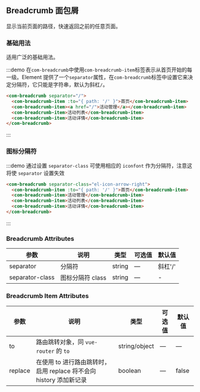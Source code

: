 ## Breadcrumb 面包屑
显示当前页面的路径，快速返回之前的任意页面。

### 基础用法

适用广泛的基础用法。

:::demo 在`com-breadcrumb`中使用`com-breadcrumb-item`标签表示从首页开始的每一级。Element 提供了一个`separator`属性，在`com-breadcrumb`标签中设置它来决定分隔符，它只能是字符串，默认为斜杠`/`。

```html
<com-breadcrumb separator="/">
  <com-breadcrumb-item :to="{ path: '/' }">首页</com-breadcrumb-item>
  <com-breadcrumb-item><a href="/">活动管理</a></com-breadcrumb-item>
  <com-breadcrumb-item>活动列表</com-breadcrumb-item>
  <com-breadcrumb-item>活动详情</com-breadcrumb-item>
</com-breadcrumb>
```
:::

### 图标分隔符

:::demo 通过设置 `separator-class` 可使用相应的 `iconfont` 作为分隔符，注意这将使 `separator` 设置失效

```html
<com-breadcrumb separator-class="el-icon-arrow-right">
  <com-breadcrumb-item :to="{ path: '/' }">首页</com-breadcrumb-item>
  <com-breadcrumb-item>活动管理</com-breadcrumb-item>
  <com-breadcrumb-item>活动列表</com-breadcrumb-item>
  <com-breadcrumb-item>活动详情</com-breadcrumb-item>
</com-breadcrumb>
```
:::

### Breadcrumb Attributes
| 参数      | 说明          | 类型      | 可选值                           | 默认值  |
|---------- |-------------- |---------- |--------------------------------  |-------- |
| separator | 分隔符 | string | — | 斜杠'/' |
| separator-class | 图标分隔符 class | string | — | - |

### Breadcrumb Item Attributes
| 参数      | 说明          | 类型      | 可选值                           | 默认值  |
|---------- |-------------- |---------- |--------------------------------  |-------- |
| to        | 路由跳转对象，同 `vue-router` 的 `to` | string/object | — | — |
| replace   | 在使用 to 进行路由跳转时，启用 replace 将不会向 history 添加新记录 | boolean | — | false |
